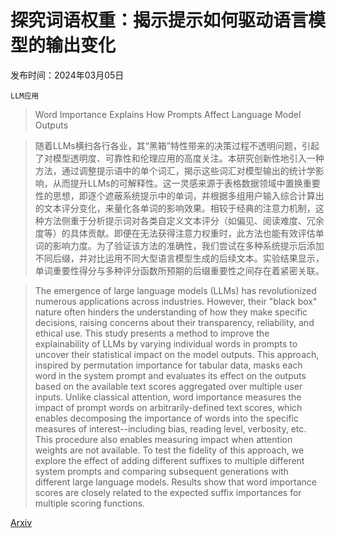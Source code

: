 # 探究词语权重：揭示提示如何驱动语言模型的输出变化

发布时间：2024年03月05日

`LLM应用`

> Word Importance Explains How Prompts Affect Language Model Outputs

> 随着LLMs横扫各行各业，其“黑箱”特性带来的决策过程不透明问题，引起了对模型透明度、可靠性和伦理应用的高度关注。本研究创新性地引入一种方法，通过调整提示语中的单个词汇，揭示这些词汇对模型输出的统计学影响，从而提升LLMs的可解释性。这一灵感来源于表格数据领域中置换重要性的思想，即逐个遮蔽系统提示中的单词，并根据多组用户输入综合计算出的文本评分变化，来量化各单词的影响效果。相较于经典的注意力机制，这种方法侧重于分析提示词对各类自定义文本评分（如偏见、阅读难度、冗余度等）的具体贡献。即便在无法获得注意力权重时，此方法也能有效评估单词的影响力度。为了验证该方法的准确性，我们尝试在多种系统提示后添加不同后缀，并对比运用不同大型语言模型生成的后续文本。实验结果显示，单词重要性得分与多种评分函数所预期的后缀重要性之间存在着紧密关联。

> The emergence of large language models (LLMs) has revolutionized numerous applications across industries. However, their "black box" nature often hinders the understanding of how they make specific decisions, raising concerns about their transparency, reliability, and ethical use. This study presents a method to improve the explainability of LLMs by varying individual words in prompts to uncover their statistical impact on the model outputs. This approach, inspired by permutation importance for tabular data, masks each word in the system prompt and evaluates its effect on the outputs based on the available text scores aggregated over multiple user inputs. Unlike classical attention, word importance measures the impact of prompt words on arbitrarily-defined text scores, which enables decomposing the importance of words into the specific measures of interest--including bias, reading level, verbosity, etc. This procedure also enables measuring impact when attention weights are not available. To test the fidelity of this approach, we explore the effect of adding different suffixes to multiple different system prompts and comparing subsequent generations with different large language models. Results show that word importance scores are closely related to the expected suffix importances for multiple scoring functions.

[Arxiv](https://arxiv.org/abs/2403.03028)